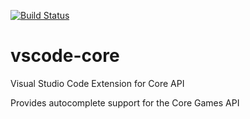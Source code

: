 [![Build Status](https://github.com/ManticoreGamesInc/vscode-core/workflows/CI/badge.svg)](https://github.com/ManticoreGamesInc/vscode-core/actions?workflow=CI)

# vscode-core

Visual Studio Code Extension for Core API

Provides autocomplete support for the Core Games API
